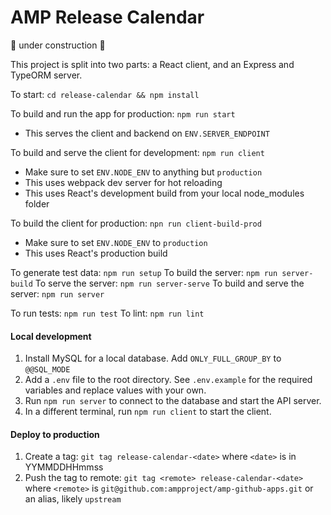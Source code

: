 AMP Release Calendar
===================

:construction: under construction :construction:

This project is split into two parts: a React client, and an Express and TypeORM server.

To start: `cd release-calendar && npm install`

To build and run the app for production: `npm run start`
* This serves the client and backend on `ENV.SERVER_ENDPOINT`

To build and serve the client for development: `npm run client`
* Make sure to set `ENV.NODE_ENV` to anything but `production`
* This uses webpack dev server for hot reloading
* This uses React's development build from your local node_modules folder

To build the client for production: `npn run client-build-prod`
* Make sure to set `ENV.NODE_ENV` to `production`
* This uses React's production build

To generate test data: `npm run setup`
To build the server: `npm run server-build`
To serve the server: `npm run server-serve`
To build and serve the server: `npm run server`

To run tests: `npm run test`
To lint: `npm run lint`

#### Local development
1. Install MySQL for a local database. Add `ONLY_FULL_GROUP_BY` to `@@SQL_MODE`
2. Add a `.env` file to the root directory. See `.env.example` for the required variables and replace values with your own.
3. Run `npm run server` to connect to the database and start the API server.
4. In a different terminal, run `npm run client` to start the client.

#### Deploy to production
1. Create a tag: `git tag release-calendar-<date>` where `<date>` is in YYMMDDHHmmss
2. Push the tag to remote: `git tag <remote> release-calendar-<date>` where `<remote>` is `git@github.com:ampproject/amp-github-apps.git` or an alias, likely `upstream`
